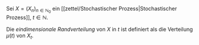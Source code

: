 Sei $X = (X_n)_{n \in \mathbb{N}_0}$ ein [[zettel/Stochastischer Prozess|Stochastischer Prozess]], $t \in \mathbb{N}$.

Die *eindimensionale Randverteilung* von $X$ in $t$ ist definiert als die Verteilung $\mu(t)$ von $X_t$.